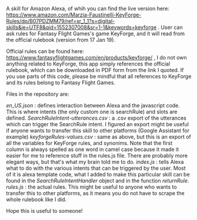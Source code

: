 A skill for Amazon Alexa, of whih you can find the live version here: https://www.amazon.com/Marzia-Faustinelli-KeyForge-Rules/dp/B07PDZMM79/ref=sr_1_1?s=digital-skills&ie=UTF8&qid=1552307008&sr=1-1&keywords=keyforge . 
User can ask rules for Fantasy Flight Games's game KeyForge, and it will read from the official rulebook (version from 17 Jan 19). 


Official rules can be found here: https://www.fantasyflightgames.com/en/products/keyforge/ , I do not own anything related to KeyForge, this app simply references the official rulebook, which can be downloaded in PDF form from the link I quoted. If you use parts of this code, please be mindful that all references to KeyForge and its rules belong to Fantasy Flight Games.



Files in the repository are:

*en_US.json* : defines interaction between Alexa and the javascript code. This is where intents (the only custom one is searchRule) and slots are defined.
*SearchRuleIntent-utterances.csv* : a .csv export of the utterances which can trigger the SearchRule intent. I figured an export might be useful if anyone wants to transfer this skill to other platforms (Google Assistant for example)
*keyforgeRules-values.csv* : same as above, but this is an export of all the variables for KeyForge rules, and synonims. Note that the first column is always spelled as one word in camel case because it made it easier for me to reference stuff in the rules.js file. There are probably more elegant ways, but that's what my brain told me to do.
*index.js* : tells Alexa what to do with the various intents that can be triggered by the user. Most of it is alexa template code, what I added to make this particular skill can be found in the _SearchRuleIntentHandler_ object and in the function _returnRule_.
*rules.js* : the actual rules. This might be useful to anyone who wants to transfer this to other platforms, as it means you do not have to scrape the whole rulebook like I did.

Hope this is useful to someone!